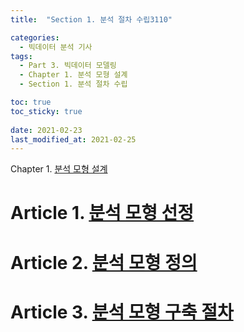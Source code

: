 ```yaml
---
title:  "Section 1. 분석 절차 수립3110"

categories:
  - 빅데이터 분석 기사
tags: 
  - Part 3. 빅데이터 모델링
  - Chapter 1. 분석 모형 설계
  - Section 1. 분석 절차 수립

toc: true
toc_sticky: true
 
date: 2021-02-23
last_modified_at: 2021-02-25
---
```


Chapter 1. [분석 모형 설계]()

# Article 1. [분석 모형 선정]()

# Article 2. [분석 모형 정의]()

# Article 3. [분석 모형 구축 절차]()